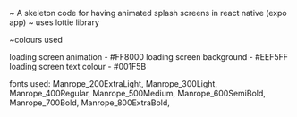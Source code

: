~ A skeleton code for having animated splash screens in react native (expo app)
~ uses lottie library

~colours used

loading screen animation - #FF8000
loading screen background - #EEF5FF
loading screen text colour - #001F5B

fonts used:
Manrope_200ExtraLight,
    Manrope_300Light,
    Manrope_400Regular,
    Manrope_500Medium,
    Manrope_600SemiBold,
    Manrope_700Bold,
    Manrope_800ExtraBold,
